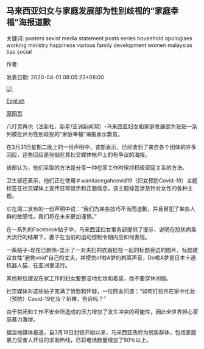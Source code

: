 ## 马来西亚妇女与家庭发展部为性别歧视的“家庭幸福”海报道歉

关键词: posters sexist media statement posts series household apologises working ministry happiness various family development women malaysias tips social

作者: 

发表日期: 2020-04-01 08:05:23+08:00

![](https://www.straitstimes.com/sites/default/files/styles/x_large/public/articles/2020/04/01/nz_wfdm_010436.jpg?itok=2kbZ3HLQ)

[English](Malaysia%27s%20Women%20and%20Family%20Development%20Ministry%20apologises%20for%20sexist%20%27household%20happiness%27%20posters.md)

[原网页](https://www.straitstimes.com/asia/se-asia/malaysias-women-and-family-development-ministry-apologises-for-doraemon-household)

八打灵再也（法新社，新星/亚洲新闻网）-马来西亚妇女和家庭发展部为张贴一系列被批评为性别歧视的“家庭幸福”海报表示歉意。

在3月31日星期二晚上的一份声明中，该部表示，已经收到了来自各个团体的许多回应，这些回应是张贴在其社交媒体帐户上的有争议的海报。

该部认为，他们采取的方法是分享一种在家工作时保持积极家庭关系的方法。

卫生部还表示，他们正在使用＃wanitacegahcovid19（妇女预防Covid-19）主题标签在社交媒体上宣传日常提示和正面信息，该主题标签涉及针对女性的各种主题。

它在周二发布的一份声明中说：“我们为某些技巧不当而道歉，并且冒犯了某些人群的敏感性。我们将在未来更加谨慎。”

在一系列的Facebook帖子中，马来西亚妇女事务部提供了提示，说明在冠状病毒大流行的结果下，妻子在当前的运动控制令期内应如何表现。

一条帖子-现在已删除-显示了一对夫妇的衣服挂在一起的标题旁边的图片，标题建议女性“避免void”自己的丈夫，并模仿of啦A梦的刺耳声音，Do啦A梦是日本卡通机器人猫，在亚洲很流行。

其他职位建议在家工作的妇女要整洁地化妆和着装，而不要穿休闲服。

社交媒体对这些帖子充满了愤怒和怀疑，一位网友问道：“如何打扮并在家中化妆（预防）Covid-19化妆？祈祷，告诉吗？”

由于禁闭和工作不安全所造成的压力增加了发生冲突的可能性，因此全世界担心家庭暴力激增。

据当地媒体报道，自3月18日封锁开始以来，马来西亚政府为弱势群体，包括家庭暴力受害人开设的求助热线，已将电话数量增加了50％以上。